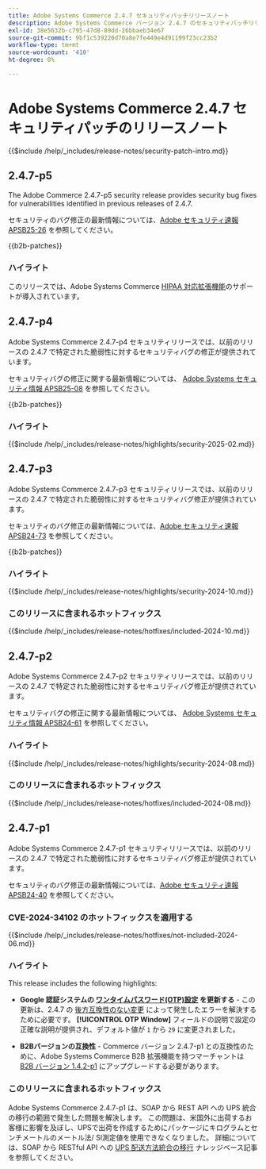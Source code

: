 ```yaml
---
title: Adobe Systems Commerce 2.4.7 セキュリティパッチリリースノート
description: Adobe Systems Commerce バージョン 2.4.7 のセキュリティパッチリリースに含まれるセキュリティバグの修正、セキュリティ拡張機能、およびその他のセキュリティ関連の更新について説明します。
exl-id: 38e5632b-c795-47d8-89dd-26bbaeb34e67
source-git-commit: 9bf1c539220d70a8e7fe449e4d91199f23cc23b2
workflow-type: tm+mt
source-wordcount: '410'
ht-degree: 0%

---
```


# Adobe Systems Commerce 2.4.7 セキュリティパッチのリリースノート

{{$include /help/_includes/release-notes/security-patch-intro.md}}

## 2.4.7-p5

The Adobe Commerce 2.4.7-p5 security release provides security bug fixes for vulnerabilities identified in previous releases of 2.4.7.

セキュリティのバグ修正の最新情報については、[Adobe セキュリティ速報 APSB25-26](https://helpx.adobe.com/security/products/magento/apsb25-26.html) を参照してください。

{{b2b-patches}}

### ハイライト

このリリースでは、Adobe Systems Commerce [HIPAA 対応拡張機能](https://experienceleague.adobe.com/en/docs/commerce-admin/start/compliance/hipaa-ready-service/overview)のサポートが導入されています。

## 2.4.7-p4

Adobe Systems Commerce 2.4.7-p4 セキュリティリリースでは、以前のリリースの 2.4.7 で特定された脆弱性に対するセキュリティバグの修正が提供されています。

セキュリティバグの修正に関する最新情報については、 [Adobe Systems セキュリティ情報 APSB25-08](https://helpx.adobe.com/security/products/magento/apsb25-08.html) を参照してください。

{{b2b-patches}}

### ハイライト

{{$include /help/_includes/release-notes/highlights/security-2025-02.md}}

## 2.4.7-p3

Adobe Systems Commerce 2.4.7-p3 セキュリティリリースでは、以前のリリースの 2.4.7 で特定された脆弱性に対するセキュリティバグ修正が提供されています。

セキュリティのバグ修正の最新情報については、[Adobe セキュリティ速報 APSB24-73](https://helpx.adobe.com/security/products/magento/apsb24-73.html) を参照してください。

{{b2b-patches}}

### ハイライト

{{$include /help/_includes/release-notes/highlights/security-2024-10.md}}

### このリリースに含まれるホットフィックス

{{$include /help/_includes/release-notes/hotfixes/included-2024-10.md}}

## 2.4.7-p2

Adobe Systems Commerce 2.4.7-p2 セキュリティリリースでは、以前のリリースの 2.4.7 で特定された脆弱性に対するセキュリティバグ修正が提供されています。

セキュリティバグの修正に関する最新情報については、 [Adobe Systems セキュリティ情報 APSB24-61](https://helpx.adobe.com/security/products/magento/apsb24-61.html) を参照してください。

### ハイライト

{{$include /help/_includes/release-notes/highlights/security-2024-08.md}}

### このリリースに含まれるホットフィックス

{{$include /help/_includes/release-notes/hotfixes/included-2024-08.md}}

## 2.4.7-p1

Adobe Systems Commerce 2.4.7-p1 セキュリティリリースでは、以前のリリースの 2.4.7 で特定された脆弱性に対するセキュリティバグ修正が提供されています。

セキュリティのバグ修正の最新情報については、[Adobe セキュリティ速報 APSB24-40](https://helpx.adobe.com/security/products/magento/apsb24-40.html) を参照してください。

### CVE-2024-34102 のホットフィックスを適用する

{{$include /help/_includes/release-notes/hotfixes/not-included-2024-06.md}}

### ハイライト

This release includes the following highlights:

* **Google 認証システムの [ワンタイムパスワード(OTP)設定](https://experienceleague.adobe.com/en/docs/commerce-admin/systems/security/2fa/security-two-factor-authentication#google) を更新する** - この更新は、2.4.7 の [後方互換性のない変更](https://developer.adobe.com/commerce/php/development/backward-incompatible-changes/highlights/#new-system-configuration-validation-for-two-factor-authentication-otp_window-value) によって発生したエラーを解決するために必要です。 **[!UICONTROL OTP Window]** フィールドの説明で設定の正確な説明が提供され、デフォルト値が `1` から `29` に変更されました。

* **B2Bバージョンの互換性** - Commerce バージョン 2.4.7-p1 との互換性のために、Adobe Systems Commerce B2B 拡張機能を持つマーチャントは [B2B バージョン 1.4.2-p1](https://experienceleague.adobe.com/en/docs/commerce-admin/b2b/release-notes#b2b-v142-p1) にアップグレードする必要があります。

### このリリースに含まれるホットフィックス

Adobe Systems Commerce 2.4.7-p1 は、SOAP から REST API への UPS 統合の移行の範囲で発生した問題を解決します。 この問題は、米国外に出荷するお客様に影響を及ぼし、UPSで出荷を作成するためにパッケージにキログラムとセンチメートルのメートル法/ SI測定値を使用できなくなりました。 詳細については、SOAP から RESTful API への [UPS 配送方法統合の移行](https://experienceleague.adobe.com/en/docs/commerce-knowledge-base/kb/troubleshooting/known-issues-patches-attached/ups-shipping-method-integration-migration-from-soap-to-restful-api) ナレッジベース記事を参照してください。
